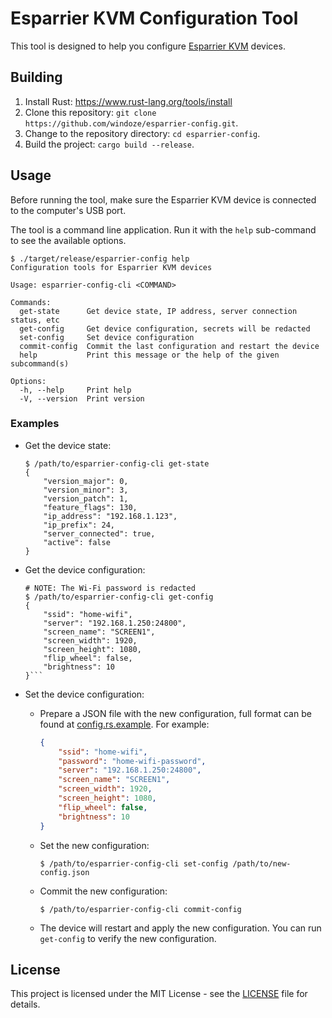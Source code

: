 # Esparrier KVM Configuration Tool

This tool is designed to help you configure [Esparrier KVM](https://github.com/windoze/esparrier) devices.

## Building

1. Install Rust: https://www.rust-lang.org/tools/install
2. Clone this repository: `git clone https://github.com/windoze/esparrier-config.git`.
3. Change to the repository directory: `cd esparrier-config`.
4. Build the project: `cargo build --release`.

## Usage

Before running the tool, make sure the Esparrier KVM device is connected to the computer's USB port.

The tool is a command line application. Run it with the `help` sub-command to see the available options.

```
$ ./target/release/esparrier-config help
Configuration tools for Esparrier KVM devices

Usage: esparrier-config-cli <COMMAND>

Commands:
  get-state      Get device state, IP address, server connection status, etc
  get-config     Get device configuration, secrets will be redacted
  set-config     Set device configuration
  commit-config  Commit the last configuration and restart the device
  help           Print this message or the help of the given subcommand(s)

Options:
  -h, --help     Print help
  -V, --version  Print version
```

### Examples

* Get the device state:

    ```
    $ /path/to/esparrier-config-cli get-state
    {
        "version_major": 0,
        "version_minor": 3,
        "version_patch": 1,
        "feature_flags": 130,
        "ip_address": "192.168.1.123",
        "ip_prefix": 24,
        "server_connected": true,
        "active": false
    }
    ```

* Get the device configuration:

    ```
    # NOTE: The Wi-Fi password is redacted
    $ /path/to/esparrier-config-cli get-config
    {
        "ssid": "home-wifi",
        "server": "192.168.1.250:24800",
        "screen_name": "SCREEN1",
        "screen_width": 1920,
        "screen_height": 1080,
        "flip_wheel": false,
        "brightness": 10
    }```

* Set the device configuration:

    * Prepare a JSON file with the new configuration, full format can be found at [config.rs.example](https://github.com/windoze/esparrier/blob/main/config.json.example). For example:

        ```json
        {
            "ssid": "home-wifi",
            "password": "home-wifi-password",
            "server": "192.168.1.250:24800",
            "screen_name": "SCREEN1",
            "screen_width": 1920,
            "screen_height": 1080,
            "flip_wheel": false,
            "brightness": 10
        }
        ```
    
    * Set the new configuration:

        ```
        $ /path/to/esparrier-config-cli set-config /path/to/new-config.json
        ```
    
    * Commit the new configuration:

        ```
        $ /path/to/esparrier-config-cli commit-config
        ```
    
    * The device will restart and apply the new configuration. You can run `get-config` to verify the new configuration.

## License

This project is licensed under the MIT License - see the [LICENSE](LICENSE) file for details.
